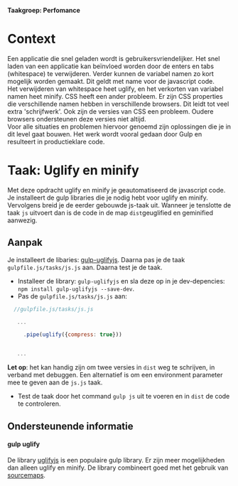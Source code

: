 **Taakgroep: Perfomance**

# Context

Een applicatie die snel geladen wordt is gebruikersvriendelijker. Het snel laden van een applicatie kan beïnvloed worden door de enters en tabs (whitespace) te verwijderen. Verder kunnen de variabel namen zo kort mogelijk worden gemaakt. Dit geldt met name voor de javascript code.  
Het verwijderen van whitespace heet uglify, en het verkorten van variabel namen heet minify. CSS heeft een ander probleem. Er zijn CSS properties die verschillende namen hebben in verschillende browsers. Dit leidt tot veel extra 'schrijfwerk'. Ook zijn de versies van CSS een probleem. Oudere browsers ondersteunen deze versies niet altijd.  
Voor alle situaties en problemen hiervoor genoemd zijn oplossingen die je in dit level gaat bouwen. Het werk wordt vooral gedaan door Gulp en resulteert in productieklare code.

# Taak: Uglify en minify

Met deze opdracht uglify en minify je geautomatiseerd de javascript code. Je installeert de gulp libraries die je nodig hebt voor uglify en minify. Vervolgens breid je de eerder gebouwde js-taak uit. Wanneer je tenslotte de taak `js` uitvoert dan is de code in de map `dist`geuglified en geminified aanwezig.

## Aanpak

Je installeert de libaries: [gulp-uglifyjs](#gulp-uglify). Daarna pas je de taak `gulpfile.js/tasks/js.js` aan. Daarna test je de taak.

-   Installeer de library: `gulp-uglifyjs` en sla deze op in je dev-depencies: `npm install gulp-uglifyjs --save-dev`.
-   Pas de `gulpfile.js/tasks/js.js` aan:

```javascript
  //gulpfile.js/tasks/js.js  

   ...    

     .pipe(uglify({compress: true}))  


   ...  
```

**Let op**: het kan handig zijn om twee versies in `dist` weg te schrijven, in verband met debuggen. Een alternatief is om een environment parameter mee te geven aan de `js.js` taak.

-   Test de taak door het command `gulp js` uit te voeren en in `dist` de code te controleren.

## Ondersteunende informatie

#### gulp uglify

De library [uglifyjs](https://www.npmjs.com/package/gulp-uglify) is een populaire gulp library. Er zijn meer mogelijkheden dan alleen uglify en minify. De library combineert goed met het gebruik van [sourcemaps](https://www.npmjs.com/package/gulp-sourcemaps).